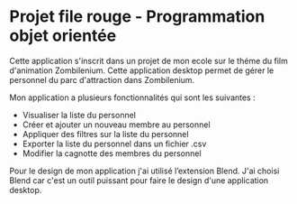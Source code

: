 # Projet file rouge - Programmation objet orientée 

Cette application s'inscrit dans un projet de mon ecole sur le théme du film d'animation Zombilenium.
Cette application desktop permet de gérer le personnel du parc d'attraction dans Zombilenium.

Mon application a plusieurs fonctionnalités qui sont les suivantes :

- Visualiser la liste du personnel
- Créer et ajouter un nouveau membre au personnel
- Appliquer des filtres sur la liste du personnel
- Exporter la liste du personnel dans un fichier .csv
- Modifier la cagnotte des membres du personnel


Pour le design de mon application j'ai utilisé l’extension Blend.
J'ai choisi Blend car c'est un outil puissant pour faire le design d'une application desktop.
